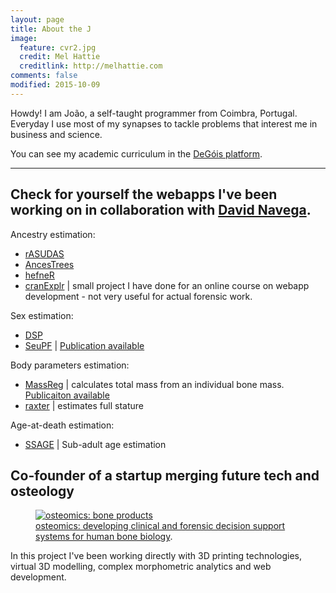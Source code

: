 ```yaml
---
layout: page
title: About the J
image:
  feature: cvr2.jpg
  credit: Mel Hattie
  creditlink: http://melhattie.com
comments: false
modified: 2015-10-09
---
```


Howdy! I am João, a self-taught programmer from Coimbra, Portugal. Everyday I use most of my synapses to tackle problems that interest me in business and science.

You can see my academic curriculum in the <a href = "http://www.degois.pt/visualizador/curriculum.jsp?key=3783104624248545" target = "_blank">DeGóis platform</a>.

---

## Check for yourself the webapps I've been working on in collaboration with <a href = "https://github.com/dsnavega/" target = "_blank">David Navega</a>. 

Ancestry estimation:

* <a href = "http://apps.osteomics.com/rASUDAS/" target = "_blank">rASUDAS</a>
* <a href = "http://apps.osteomics.com/AncesTrees/" target = "_blank">AncesTrees</a>
* <a href = "http://apps.osteomics.com/hefneR/" target = "_blank">hefneR</a>
* <a href = "http://apps.osteomics.com/cranExplr/" target = "_blank">cranExplr</a> | small project I have done for an online course on webapp development - not very useful for actual forensic work.

Sex  estimation:

* <a href = "http://apps.osteomics.com/DSP/" target = "_blank">DSP</a>
* <a href = "http://apps.osteomics.com/SeuPF/" target = "_blank">SeuPF</a> | <a href = "http://www.ncbi.nlm.nih.gov/pubmed/27373600" target = "_blank">Publication available</a>


Body parameters estimation:

* <a href = "http://apps.osteomics.com/MassReg/" target = "_blank">MassReg</a> | calculates total mass from an individual bone mass. <a href = "http://onlinelibrary.wiley.com/doi/10.1002/ajpa.22979/" target = "_blank">Publicaiton available</a>
* <a href = "http://apps.osteomics.com/raxter/" target = "_blank">raxter</a> | estimates full stature

Age-at-death estimation:

* <a href = "http://apps.osteomics.com/SSAGE/" target = "_blank">SSAGE</a> | Sub-adult age estimation

## Co-founder of a startup merging future tech and osteology

<figure>
	<a href="http://osteomics.com" target="_blank"><img src="http://jcoelho.com/images/osteomicsLogo.png" alt="osteomics: bone products"></a>
	<figcaption><a href="http://osteomics.com" target="_blank" title="osteomics">osteomics: developing clinical and forensic decision support systems for human bone biology</a>.</figcaption>
</figure>

In this project I've been working directly with 3D printing technologies, virtual 3D modelling, complex morphometric analytics and web development.

